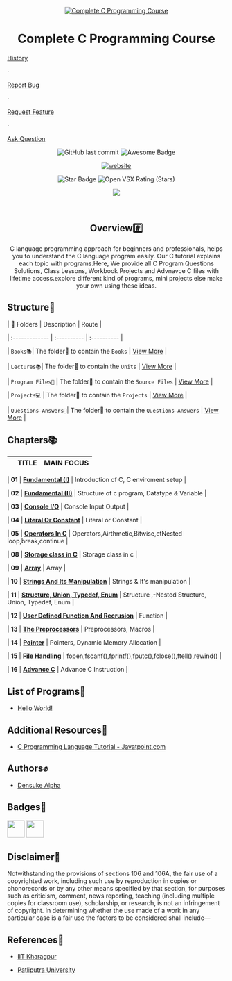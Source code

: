 <p  align="center">

<a  href="https://www.cprogramming.com/">

<img  src="https://www.goodworklabs.com/wp-content/uploads/2018/12/C-programming.png"  height="auto"  alt="Complete C Programming Course">

</a>

<h1  align="center">Complete C Programming Course</h1>

<p  align="center">

<a  href="https://">History</a>

·

<a  href="https://github.com/kitretsusaisama/github-readme-stats/issues/new/choose">Report Bug</a>

·

<a  href="https://github.com/kitretsusaisama/github-readme-stats/issues/new/choose">Request Feature</a>

·

<a  href="https://github.com/kitretsusaisama/github-readme-stats/discussions">Ask Question</a>

</p>

</p>

<div  align="center">

<img  alt="GitHub last commit"  src="https://img.shields.io/github/last-commit/kitretsusaisama/Complete-C-Programming-Course">

<img  src="https://cdn.rawgit.com/sindresorhus/awesome/d7305f38d29fed78fa85652e3a63e154dd8e8829/media/badge.svg"  alt="Awesome Badge"/>

<a  href="#"><img  src="https://img.shields.io/static/v1?label=&labelColor=505050&message=arbeitnow&color=%230076D6&style=flat&logo=google-chrome&logoColor=%230076D6"  alt="website"/></a>

<!-- <img src="http://hits.dwyl.com/kitretsusaisama/awesome-github-profile-readme.svg" alt="Hits Badge"/> -->

<img  src="https://img.shields.io/static/v1?label=%F0%9F%8C%9F&message=If%20Useful&style=style=flat&color=BC4E99"  alt="Star Badge"/>

<img  alt="Open VSX Rating (Stars)"  src="https://img.shields.io/open-vsx/stars/redhat/java">

<a  href="https://twitter.com/victor_amit" ><img  src="https://img.shields.io/twitter/follow/victor_amit.svg?style=social" /> </a>

<br>

  

<h2>Overview#️⃣</h2>

<p>C language programming approach for beginners and professionals, helps you to understand the C language program easily. Our C tutorial explains each topic with programs.Here, We provide all C Program Questions Solutions, Class Lessons, Workbook Projects and Advnavce C files with lifetime access.explore different kind of programs, mini projects else make your own using these ideas.</p>

</div>

  

## Structure🧩

  

| 📂 Folders | Description | Route |

| :------------- | :---------- | :---------- |

| `Books📚`| The folder📂 to contain the `Books` | [View More](https://github.com/kitretsusaisama/Complete-C-Programming-Course/tree/main/Books) |

| `Lectures📚`| The folder📂 to contain the `Units` | [View More](https://github.com/kitretsusaisama/Complete-C-Programming-Course/tree/main/Lectures) |

| `Program Files📓` | The folder📂 to contain the `Source Files` | [View More](https://github.com/kitretsusaisama/Complete-C-Programming-Course/tree/main/Source%20Files) |

| `Projects💻` | The folder📂 to contain the `Projects` | [View More](https://github.com/kitretsusaisama/Complete-C-Programming-Course/tree/main/Projects) |

| `Questions-Answers🚨`| The folder📂 to contain the `Questions-Answers` | [View More](https://github.com/kitretsusaisama/Complete-C-Programming-Course/tree/main/Questions-Answers) |

  
  

## Chapters📚

|  | TITLE  | MAIN FOCUS |
| ------ |------------------------------------------------------------------------------------------------------------------------------------------------------------------------------------ |----------------------------------------------------------------------------------------- |

| **01** | **[Fundamental (I)](https://github.com/kitretsusaisama/Complete-C-Programming-Course/tree/main/Lectures/Unit%2001%20-%20Fundamental%20(I))** | Introduction of C, C enviroment setup |

| **02** | **[Fundamental (II)](https://github.com/kitretsusaisama/Complete-C-Programming-Course/tree/main/Lectures/Unit%2002%20-%20Fundamental%20(II))** | Structure of c program, Datatype & Variable |

| **03** | **[Console I/O](https://github.com/kitretsusaisama/Complete-C-Programming-Course/tree/main/Lectures/Unit%2003%20-%20Console%20IO)** | Console Input Output |

| **04** | **[Literal Or Constant](https://github.com/kitretsusaisama/Complete-C-Programming-Course/tree/main/Lectures/Unit%2004%20-%20Literal%20Or%20Constant)** | Literal or Constant |

| **05** | **[Operators In C](https://github.com/kitretsusaisama/Complete-C-Programming-Course/tree/main/Lectures/Unit%2005%20-%20Operators%20In%20C)** | Operators,Airthmetic,Bitwise,etNested loop,break,continue |

| **08** | **[Storage class in C](https://github.com/kitretsusaisama/Complete-C-Programming-Course/tree/main/Lectures/Unit%2008%20-%20Storage%20Classes%20In%20C)** | Storage class in c |

| **09** | **[Array](https://github.com/kitretsusaisama/Complete-C-Programming-Course/tree/main/Lectures/Unit%2009%20-%20Arrays)** | Array |

| **10** | **[Strings And Its Manipulation](https://github.com/kitretsusaisama/Complete-C-Programming-Course/tree/main/Lectures/Unit%2010%20-%20Strings%20%26%20it's%20manupulation)** | Strings & It's manipulation |

| **11** | **[Structure, Union, Typedef, Enum](https://github.com/kitretsusaisama/Complete-C-Programming-Course/tree/main/Lectures/Unit%2011%20-%20Structure%2C%20Union%2C%20Typedef%2C%20Enum)** | Structure ,-Nested Structure, Union, Typedef, Enum |

| **12** | **[User Defined Function And Recrusion](https://github.com/kitretsusaisama/Complete-C-Programming-Course/tree/main/Lectures/Unit%2013%20-%20The%20Preprocessors)** | Function |

| **13** | **[The Preprocessors](https://github.com/kitretsusaisama/Complete-C-Programming-Course/tree/main/Lectures/Unit%2013%20-%20The%20Preprocessors)** | Preprocessors, Macros |

| **14** | **[Pointer](https://github.com/kitretsusaisama/Complete-C-Programming-Course/tree/main/Lectures/Unit%2014%20-%20Pointers)** | Pointers, Dynamic Memory Allocation |

| **15** | **[File Handling](https://github.com/kitretsusaisama/Complete-C-Programming-Course/tree/main/Lectures/Unit%2016%20-%20File%20Handling)** | fopen,fscanf(),fprintf(),fputc(),fclose(),ftell(),rewind() |

| **16** | **[Advance C](https://github.com/kitretsusaisama/Complete-C-Programming-Course/tree/main/Lectures/Y%201%20-%20Advance%20C)** | Advance C Instruction |

  

## List of Programs📓

  

- [Hello World!](https://github.com/#/beginners-C-program-examples/blob/master/HelloWorld.c)

  

## Additional Resources🧾

- [C Programming Language Tutorial - Javatpoint.com](https://www.javatpoint.com/c-programming-language-tutorial)

  

## Authors✊

  

- [ Densuke Alpha ](https://www.github.com/kitretsusaisama )

  
  

## Badges🔰

<a  href="https://docs.github.com/en/developers"  target="_blank"><img  src="https://raw.githubusercontent.com/acervenky/acervenky/master/assets/devbadge.gif"  width="40"  height="40"></a>  <a  href="https://archiveprogram.github.com/"  target="_blank"><img  src="https://raw.githubusercontent.com/acervenky/acervenky/master/assets/acbadge.gif"  width="40"  height="40"></a>

  

## Disclaimer💛

Notwithstanding the provisions of sections 106 and 106A, the fair use of a copyrighted work, including such use by reproduction in copies or phonorecords or by any other means specified by that section, for purposes such as criticism, comment, news reporting, teaching (including multiple copies for classroom use), scholarship, or research, is not an infringement of copyright. In determining whether the use made of a work in any particular case is a fair use the factors to be considered shall include—

  

## References🎯

- [IIT Kharagpur](http://www.iitkgp.ac.in/) 

- [Patliputra University](http://www.ppup.ac.in/)

